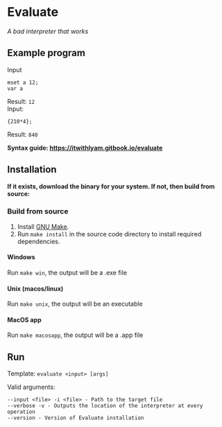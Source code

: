 # Evaluate
_A bad interpreter that works_

## Example program
Input 
```
mset a 12;
var a
```
Result: `12`  
Input: 
```
{210*4};
```
Result: `840`

**Syntax guide: https://itwithlyam.gitbook.io/evaluate**

## Installation
**If it exists, download the binary for your system. If not, then build from source:**

### Build from source

1. Install [GNU Make](https://www.gnu.org/software/make/).
2. Run `make install` in the source code directory to install required dependencies.

#### Windows
Run `make win`, the output will be a .exe file

#### Unix (macos/linux)
Run `make unix`, the output will be an executable

#### MacOS app
Run `make macosapp`, the output will be a .app file

## Run 
Template: `evaluate <input> [args]`

Valid arguments:
```
--input <file> -i <file> - Path to the target file
--verbose -v - Outputs the location of the interpreter at every operation
--version - Version of Evaluate installation
```
